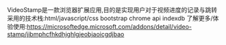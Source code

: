 VideoStamp是一款浏览器扩展应用,目的是实现用户对于视频进度的记录与跳转
采用的技术栈:html/javascript/css bootstrap chrome api indexdb
了解更多/体验使用:https://microsoftedge.microsoft.com/addons/detail/video-stamp/jibmphcfhkdhjghlgjeobjaoicgdjbao
